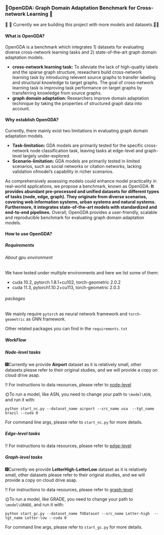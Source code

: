 ### :star2:OpenGDA: Graph Domain Adaptation Benchmark for Cross-network Learning :star2:

:seedling: :seedling: Currently we are building this project with more models and datasets.:seedling::seedling:  

#### What is OpenGDA?

OpenGDA is a benchmark which integrates 1) datasets for evaluating diverse cross-network learning tasks and 2) state-of-the-art graph domain adaptation models. 

- **cross-network learning task:**  To alleviate the lack of high-quality labels and the sparse graph structure, reseachers build cross-network learning task by introducing relevent source graphs to transfer labeling and structural knowledge to target graphs. The goal of cross-network learning task is improving task performance on target graphs by transferring knowledge from source graphs.
- **graph domain adaptation:** Researchers improve domain adaptation techinique by taking the properties of structured graph data into account.

#### Why establish OpenGDA?

Currently, there mainly exist two limitations in evaluating graph domain adaptation models. 

- **Task-limitation:**  GDA models are primarily tested for the specific cross-network node classification task, leaving tasks at edge-level and graph-level largely under-explored.
- **Scenario-limitation:** GDA models are primarily tested in limited scenarios, such as social networks or citation networks, lacking validation ofmodel’s capability in richer scenarios. 

As comprehensively assessing models could enhance model practicality in real-world applications, we propose a benchmark, known as OpenGDA. **It provides abundant pre-processed and unified datasets for different types of tasks (node, edge, graph). They originate from diverse scenarios, covering web information systems, urban systems and natural systems. Furthermore, it integrates state-of-the-art models with standardized and end-to-end pipelines.** Overall, OpenGDA provides a user-friendly, scalable and reproducible benchmark for evaluating graph domain adaptation models.

#### How to use OpenGDA?

##### Requirements

###### About gpu environment

We have tested under multiple environments and here we list some of them:

- cuda 10.2, pytorch 1.8.1+cu102, torch-geometric 2.0.2
- cuda 11.3, pytorch1.10.2+cu113, torch-geometric 2.0.3

###### packages

We mainly require `pytorch` as neural network framework and `torch-geometric` as GNN framework.

Other related packages you can find in the `requirements.txt`

##### WorkFlow

##### Node-level tasks

:fireworks:Currently we provide **Airport** dataset as it is relatively small, other datasets please refer to their original studies, and we will provide a copy on cloud drive asap.

:bangbang: For instructions to data resources, please refer to [node-level](data\nc\resource_instructions.md)

:sun_with_face:To run a model, like ASN, you need to change your path to `\model\ASN`, and run it with:

`python start_nc.py --dataset_name airport --src_name usa  --tgt_name brazil --cuda 0`

For command line args, please refer to `start_nc.py` for more details.

##### Edge-level tasks

:bangbang: For instructions to data resources, please refer to [edge-level](data\lp\resource_instructions.md)

##### Graph-level tasks

:fireworks:Currently we provide **LetterHigh-LetterLow**  dataset as it is relatively small, other datasets please refer to their original studies, and we will provide a copy on cloud drive asap.

:bangbang: For instructions to data resources, please refer to [graph-level](data\gc\resource_instructions.md)

:sun_with_face:To run a model, like GRADE, you need to change your path to `\model\GRADE`, and run it with:

`python start_gc.py --dataset_name TUDataset --src_name Letter-high  --tgt_name Letter-low --cuda 0`

For command line args, please refer to `start_gc.py` for more details.